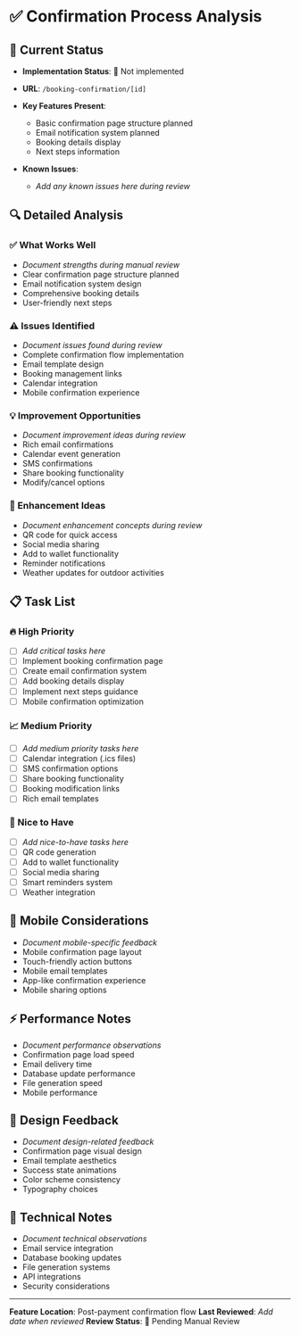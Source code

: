 # ✅ Confirmation Process Analysis

## 🎯 Current Status
- **Implementation Status**: 🔄 Not implemented
- **URL**: `/booking-confirmation/[id]`
- **Key Features Present**: 
  - Basic confirmation page structure planned
  - Email notification system planned
  - Booking details display
  - Next steps information

- **Known Issues**: 
  - _Add any known issues here during review_

## 🔍 Detailed Analysis

### ✅ What Works Well
- _Document strengths during manual review_
- Clear confirmation page structure planned
- Email notification system design
- Comprehensive booking details
- User-friendly next steps

### ⚠️ Issues Identified
- _Document issues found during review_
- Complete confirmation flow implementation
- Email template design
- Booking management links
- Calendar integration
- Mobile confirmation experience

### 💡 Improvement Opportunities
- _Document improvement ideas during review_
- Rich email confirmations
- Calendar event generation
- SMS confirmations
- Share booking functionality
- Modify/cancel options

### 🚀 Enhancement Ideas
- _Document enhancement concepts during review_
- QR code for quick access
- Social media sharing
- Add to wallet functionality
- Reminder notifications
- Weather updates for outdoor activities

## 📋 Task List

### 🔥 High Priority
- [ ] _Add critical tasks here_
- [ ] Implement booking confirmation page
- [ ] Create email confirmation system
- [ ] Add booking details display
- [ ] Implement next steps guidance
- [ ] Mobile confirmation optimization

### 📈 Medium Priority
- [ ] _Add medium priority tasks here_
- [ ] Calendar integration (.ics files)
- [ ] SMS confirmation options
- [ ] Share booking functionality
- [ ] Booking modification links
- [ ] Rich email templates

### 💫 Nice to Have
- [ ] _Add nice-to-have tasks here_
- [ ] QR code generation
- [ ] Add to wallet functionality
- [ ] Social media sharing
- [ ] Smart reminders system
- [ ] Weather integration

## 📱 Mobile Considerations
- _Document mobile-specific feedback_
- Mobile confirmation page layout
- Touch-friendly action buttons
- Mobile email templates
- App-like confirmation experience
- Mobile sharing options

## ⚡ Performance Notes
- _Document performance observations_
- Confirmation page load speed
- Email delivery time
- Database update performance
- File generation speed
- Mobile performance

## 🎨 Design Feedback
- _Document design-related feedback_
- Confirmation page visual design
- Email template aesthetics
- Success state animations
- Color scheme consistency
- Typography choices

## 🔧 Technical Notes
- _Document technical observations_
- Email service integration
- Database booking updates
- File generation systems
- API integrations
- Security considerations

---
**Feature Location**: Post-payment confirmation flow
**Last Reviewed**: _Add date when reviewed_
**Review Status**: 🔄 Pending Manual Review 